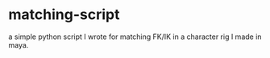 # matching-script
a simple python script I wrote for matching FK/IK in a character rig I made in maya.

